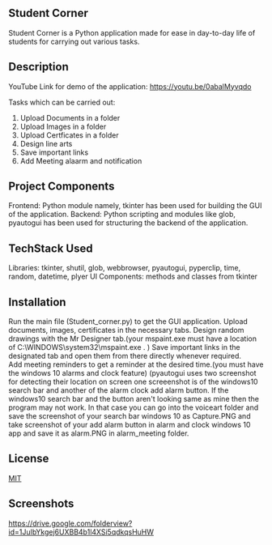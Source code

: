 ## Student Corner

Student Corner is a Python application made for ease in day-to-day life of students for carrying out various tasks.

## Description

YouTube Link for demo of the application: https://youtu.be/0abalMyvqdo

Tasks which can be carried out:
1. Upload Documents in a folder
2. Upload Images in a folder
3. Upload Certficates in a folder
4. Design line arts 
5. Save important links
6. Add Meeting alaarm and notification

## Project Components

Frontend: Python module namely, tkinter has been used for building the GUI of the application.
Backend: Python scripting and modules like glob, pyautogui has been used for structuring the backend of the application.

## TechStack Used

Libraries: tkinter, shutil, glob, webbrowser, pyautogui, pyperclip, time, random, datetime, plyer
UI Components: methods and classes from tkinter

## Installation

Run the main file (Student_corner.py) to get the GUI application.
Upload documents, images, certificates in the necessary tabs.
Design random drawings with the Mr Designer tab.(your mspaint.exe must have a location of C:\WINDOWS\system32\mspaint.exe . )
Save important links in the designated tab and open them from there directly whenever required.  
Add meeting reminders to get a reminder at the desired time.(you  must have the windows 10 alarms and clock feature)
(pyautogui uses two screenshot for detecting their location on screen one screeenshot  is of the windows10 search bar and another of the alarm clock add alarm button. If the windows10 search bar and the button aren't looking same as mine then the program may not work. In that case you can go into the voiceart folder and save the screenshot of your search bar windows 10 as Capture.PNG and take screenshot of your add alarm button in alarm and clock windows 10 app and save it as alarm.PNG in alarm_meeting folder.

## License
[MIT](https://choosealicense.com/licenses/mit/)

## Screenshots
https://drive.google.com/folderview?id=1JuIbYkgej6UXBB4b1l4XSi5qdkqsHuHW
